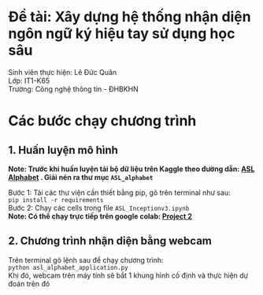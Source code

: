 
# Đề tài: Xây dựng hệ thống nhận diện ngôn ngữ ký hiệu tay sử dụng học sâu
Sinh viên thực hiện: Lê Đức Quân   
Lớp: IT1-K65   
Trường: Công nghệ thông tin - ĐHBKHN
#           Các bước chạy chương trình
## 1. Huấn luyện mô hình
**Note: Trước khi huấn luyện tải bộ dữ liệu trên Kaggle theo đường dẫn:    [ASL Alphabet](https://www.kaggle.com/datasets/grassknoted/asl-alphabet?datasetId=23079&sortBy=voteCount) 
. Giải nén ra thư mục `ASL_alphabet`**

Bước 1: Tải các thư viện cần thiết bằng pip, gõ trên terminal như sau:    
`pip install -r requirements`   
Bước 2: Chạy các cells trong file `ASL_Inceptionv3.ipynb`   
**Note: Có thể chạy trực tiếp trên google colab: [Project 2](https://www.kaggle.com/datasets/grassknoted/asl-alphabet?datasetId=23079&sortBy=voteCount)**
## 2. Chương trình nhận diện bằng webcam 
Trên terminal gõ lệnh sau để chạy chương trình:   
`python asl_alphabet_application.py`   
Khi đó, webcam trên máy tính sẽ bắt 1 khung hình cố định và thực hiện dự đoán trên đó


